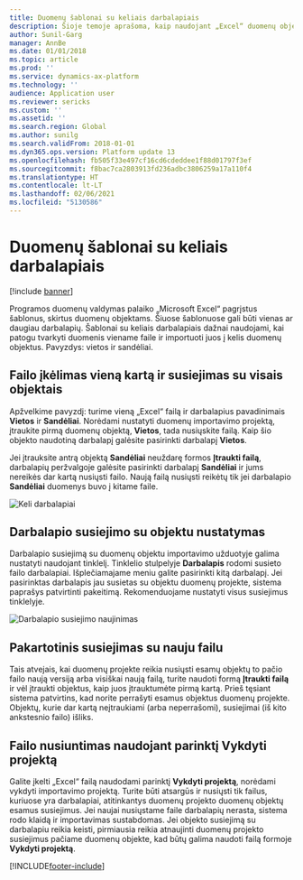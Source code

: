 ```yaml
---
title: Duomenų šablonai su keliais darbalapiais
description: Šioje temoje aprašoma, kaip naudojant „Excel“ duomenų objekto šablonus importuoti duomenis į „Finance and Operations“.
author: Sunil-Garg
manager: AnnBe
ms.date: 01/01/2018
ms.topic: article
ms.prod: ''
ms.service: dynamics-ax-platform
ms.technology: ''
audience: Application user
ms.reviewer: sericks
ms.custom: ''
ms.assetid: ''
ms.search.region: Global
ms.author: sunilg
ms.search.validFrom: 2018-01-01
ms.dyn365.ops.version: Platform update 13
ms.openlocfilehash: fb505f33e497cf16cd6cdeddee1f88d01797f3ef
ms.sourcegitcommit: f8bac7ca2803913fd236adbc3806259a17a110f4
ms.translationtype: HT
ms.contentlocale: lt-LT
ms.lasthandoff: 02/06/2021
ms.locfileid: "5130586"
---
```

# <a name="data-templates-with-multiple-worksheets"></a>Duomenų šablonai su keliais darbalapiais

[!include [banner](../includes/banner.md)]

Programos duomenų valdymas palaiko „Microsoft Excel“ pagrįstus šablonus, skirtus duomenų objektams. Šiuose šablonuose gali būti vienas ar daugiau darbalapių. Šablonai su keliais darbalapiais dažnai naudojami, kai patogu tvarkyti duomenis viename faile ir importuoti juos į kelis duomenų objektus. Pavyzdys: vietos ir sandėliai.

## <a name="upload-a-file-once-and-map-it-to-all-entities"></a>Failo įkėlimas vieną kartą ir susiejimas su visais objektais
Apžvelkime pavyzdį: turime vieną „Excel“ failą ir darbalapius pavadinimais **Vietos** ir **Sandėliai**. Norėdami nustatyti duomenų importavimo projektą, įtraukite pirmą duomenų objektą, **Vietos**, tada nusiųskite failą. Kaip šio objekto naudotiną darbalapį galėsite pasirinkti darbalapį **Vietos**.

Jei įtrauksite antrą objektą **Sandėliai** neuždarę formos **Įtraukti failą**, darbalapių peržvalgoje galėsite pasirinkti darbalapį **Sandėliai** ir jums nereikės dar kartą nusiųsti failo. Naują failą nusiųsti reikėtų tik jei darbalapio **Sandėliai** duomenys buvo į kitame faile.

![Keli darbalapiai](./media/AddFileMultipleWorkSheets.png)

## <a name="fix-worksheet-to-entity-mapping"></a>Darbalapio susiejimo su objektu nustatymas

Darbalapio susiejimą su duomenų objektu importavimo užduotyje galima nustatyti naudojant tinklelį. Tinklelio stulpelyje **Darbalapis** rodomi susieto failo darbalapiai. Išplečiamajame meniu galite pasirinkti kitą darbalapį. Jei pasirinktas darbalapis jau susietas su objektu duomenų projekte, sistema paprašys patvirtinti pakeitimą. Rekomenduojame nustatyti visus susiejimus tinklelyje.

![Darbalapio susiejimo naujinimas](./media/UpdateMappings.png)

## <a name="re-map-to-a-new-file"></a>Pakartotinis susiejimas su nauju failu

Tais atvejais, kai duomenų projekte reikia nusiųsti esamų objektų to pačio failo naują versiją arba visiškai naują failą, turite naudoti formą **Įtraukti failą** ir vėl įtraukti objektus, kaip juos įtrauktumėte pirmą kartą. Prieš tęsiant sistema patvirtins, kad norite perrašyti esamus objektus duomenų projekte. Objektų, kurie dar kartą neįtraukiami (arba neperrašomi), susiejimai (iš kito ankstesnio failo) išliks.

## <a name="upload-a-file-using-run-project"></a>Failo nusiuntimas naudojant parinktį Vykdyti projektą

Galite įkelti „Excel“ failą naudodami parinktį **Vykdyti projektą**, norėdami vykdyti importavimo projektą. Turite būti atsargūs ir nusiųsti tik failus, kuriuose yra darbalapiai, atitinkantys duomenų projekto duomenų objektų esamus susiejimus. Jei naujai nusiųstame faile darbalapių nerasta, sistema rodo klaidą ir importavimas sustabdomas. Jei objekto susiejimą su darbalapiu reikia keisti, pirmiausia reikia atnaujinti duomenų projekto susiejimus pačiame duomenų objekte, kad būtų galima naudoti failą formoje **Vykdyti projektą**.


[!INCLUDE[footer-include](../../../includes/footer-banner.md)]